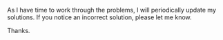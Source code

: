 As I have time to work through the problems, I will periodically update my solutions. 
If you notice an incorrect solution, please let me know.

Thanks.

